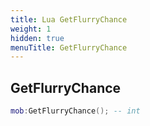 ```yaml
---
title: Lua GetFlurryChance
weight: 1
hidden: true
menuTitle: GetFlurryChance
---
```

## GetFlurryChance
```lua
mob:GetFlurryChance(); -- int
```
